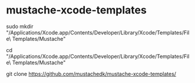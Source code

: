 # mustache-xcode-templates

sudo mkdir "/Applications/Xcode.app/Contents/Developer/Library/Xcode/Templates/File\ Templates/Mustache"

cd "/Applications/Xcode.app/Contents/Developer/Library/Xcode/Templates/File\ Templates/Mustache"

git clone https://github.com/mustachedk/mustache-xcode-templates/
